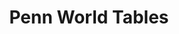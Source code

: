 ---
layout: default
description: 'PWT version 9.1 is a database with information on relative levels of
  income, output, input and productivity, covering 182 countries between 1950 and
  2017. '
doi: https://doi.org/10.15141/S50T0R
title: Penn World Tables
url: https://doi.org/10.15141/S50T0R
uuid: 00c6f78f-f689-4d50-a965-812bfd528477
---